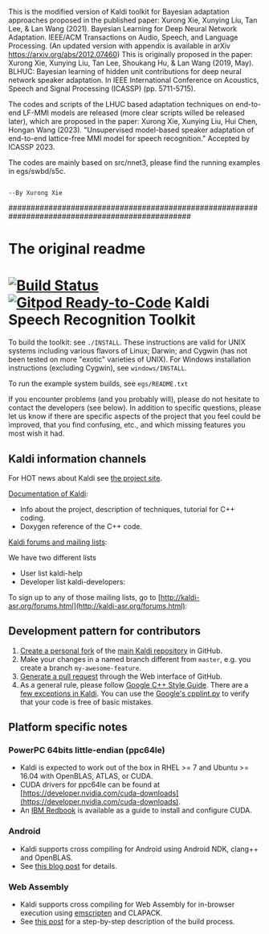 This is the modified version of Kaldi toolkit for Bayesian adaptation approaches proposed in the published paper:
	Xurong Xie, Xunying Liu, Tan Lee, & Lan Wang (2021). Bayesian Learning for Deep Neural Network Adaptation. IEEE/ACM Transactions on Audio, Speech, and Language Processing. (An updated version with appendix is available in arXiv https://arxiv.org/abs/2012.07460)
This is originally proposed in the paper:
	Xurong Xie, Xunying Liu, Tan Lee, Shoukang Hu, & Lan Wang (2019, May). BLHUC: Bayesian learning of hidden unit contributions for deep neural network speaker adaptation. In IEEE International Conference on Acoustics, Speech and Signal Processing (ICASSP) (pp. 5711-5715).

The codes and scripts of the LHUC based adaptation techniques on end-to-end LF-MMI models are released (more clear scripts willed be released later), which are proposed in the paper:
	Xurong Xie, Xunying Liu, Hui Chen, Hongan Wang (2023). "Unsupervised model-based speaker adaptation of end-to-end lattice-free MMI model for speech recognition." Accepted by ICASSP 2023.

The codes are mainly based on src/nnet3, please find the running examples in egs/swbd/s5c.

                                                                           --By Xurong Xie
                                                                                             
#################################################################################################
# The original readme


[![Build Status](https://travis-ci.com/kaldi-asr/kaldi.svg?branch=master)](https://travis-ci.com/kaldi-asr/kaldi)
[![Gitpod Ready-to-Code](https://img.shields.io/badge/Gitpod-Ready--to--Code-blue?logo=gitpod)](https://gitpod.io/#https://github.com/kaldi-asr/kaldi) 
Kaldi Speech Recognition Toolkit
================================

To build the toolkit: see `./INSTALL`.  These instructions are valid for UNIX
systems including various flavors of Linux; Darwin; and Cygwin (has not been
tested on more "exotic" varieties of UNIX).  For Windows installation
instructions (excluding Cygwin), see `windows/INSTALL`.

To run the example system builds, see `egs/README.txt`

If you encounter problems (and you probably will), please do not hesitate to
contact the developers (see below). In addition to specific questions, please
let us know if there are specific aspects of the project that you feel could be
improved, that you find confusing, etc., and which missing features you most
wish it had.

Kaldi information channels
--------------------------

For HOT news about Kaldi see [the project site](http://kaldi-asr.org/).

[Documentation of Kaldi](http://kaldi-asr.org/doc/):
- Info about the project, description of techniques, tutorial for C++ coding.
- Doxygen reference of the C++ code.

[Kaldi forums and mailing lists](http://kaldi-asr.org/forums.html):

We have two different lists
- User list kaldi-help
- Developer list kaldi-developers:

To sign up to any of those mailing lists, go to
[http://kaldi-asr.org/forums.html](http://kaldi-asr.org/forums.html):


Development pattern for contributors
------------------------------------

1. [Create a personal fork](https://help.github.com/articles/fork-a-repo/)
   of the [main Kaldi repository](https://github.com/kaldi-asr/kaldi) in GitHub.
2. Make your changes in a named branch different from `master`, e.g. you create
   a branch `my-awesome-feature`.
3. [Generate a pull request](https://help.github.com/articles/creating-a-pull-request/)
   through the Web interface of GitHub.
4. As a general rule, please follow [Google C++ Style Guide](https://google.github.io/styleguide/cppguide.html).
   There are a [few exceptions in Kaldi](http://kaldi-asr.org/doc/style.html).
   You can use the [Google's cpplint.py](https://raw.githubusercontent.com/google/styleguide/gh-pages/cpplint/cpplint.py)
   to verify that your code is free of basic mistakes.

Platform specific notes
-----------------------

### PowerPC 64bits little-endian (ppc64le)

- Kaldi is expected to work out of the box in RHEL >= 7 and Ubuntu >= 16.04 with
  OpenBLAS, ATLAS, or CUDA.
- CUDA drivers for ppc64le can be found at [https://developer.nvidia.com/cuda-downloads](https://developer.nvidia.com/cuda-downloads).
- An [IBM Redbook](https://www.redbooks.ibm.com/abstracts/redp5169.html) is
  available as a guide to install and configure CUDA.

### Android

- Kaldi supports cross compiling for Android using Android NDK, clang++ and
  OpenBLAS.
- See [this blog post](http://jcsilva.github.io/2017/03/18/compile-kaldi-android/)
  for details.

### Web Assembly

- Kaldi supports cross compiling for Web Assembly for in-browser execution
  using [emscripten](https://emscripten.org/) and CLAPACK.
- See [this post](https://gitlab.inria.fr/kaldi.web/kaldi-wasm/-/wikis/build_details.md)
  for a step-by-step description of the build process.
